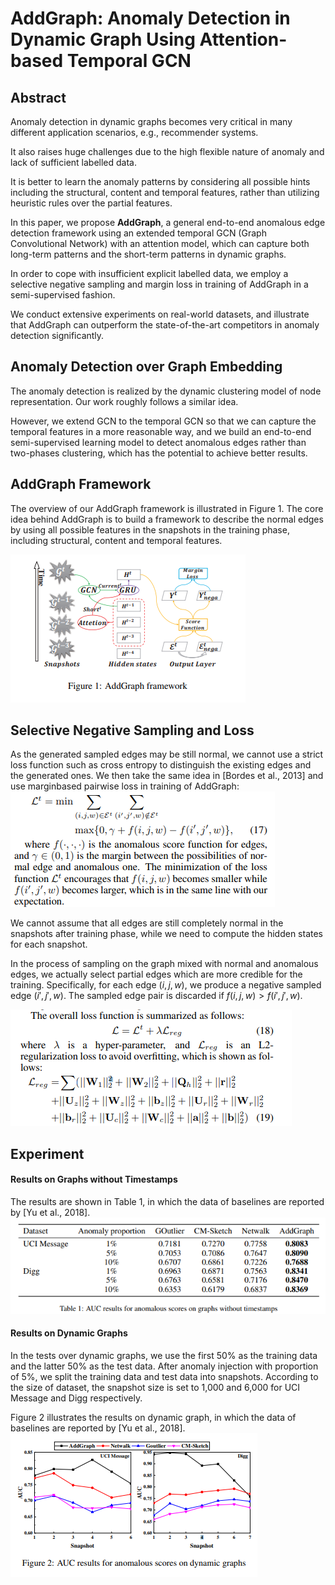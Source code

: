 # AddGraph: Anomaly Detection in Dynamic Graph Using Attention-based Temporal GCN

## Abstract
Anomaly detection in dynamic graphs becomes very critical in many different application scenarios, e.g., recommender systems.

It also raises huge challenges due to the high flexible nature of anomaly and lack of sufficient labelled data.

It is better to learn the anomaly patterns by considering all possible hints including the structural, content and temporal features, rather than utilizing heuristic rules over the partial features.

In this paper, we propose **AddGraph**, a general end-to-end anomalous edge detection framework using an extended temporal GCN (Graph Convolutional Network) with an attention model, which can capture both long-term patterns and the short-term patterns in dynamic graphs.

In order to cope with insufficient explicit labelled data, we employ a selective negative sampling and margin loss in training of AddGraph in a semi-supervised fashion.

We conduct extensive experiments on real-world datasets, and illustrate that AddGraph can outperform the state-of-the-art competitors in anomaly detection significantly.

## Anomaly Detection over Graph Embedding
The anomaly detection is realized by the dynamic clustering model of node representation. Our work roughly follows a similar idea.

However, we extend GCN to the temporal GCN so that we can capture the temporal features in a more reasonable way, and we build an end-to-end semi-supervised learning model to detect anomalous edges rather than two-phases clustering, which has the potential to achieve better results.

## AddGraph Framework
The overview of our AddGraph framework is illustrated in Figure 1. The core idea behind AddGraph is to build a framework to describe the normal edges by using all possible features in the snapshots in the training phase, including structural, content and temporal features.

![](2021-11-08-11-06-11.png)

## Selective Negative Sampling and Loss
As the generated sampled edges may be still normal, we cannot use a strict loss function such as cross entropy to distinguish the existing edges and the generated ones. We then take the same idea in [Bordes et al., 2013] and use marginbased pairwise loss in training of AddGraph:
![](2021-11-08-11-09-46.png)

We cannot assume that all edges are still completely normal in the snapshots after training phase, while we need to compute the hidden states for each snapshot.

In the process of sampling on the graph mixed with normal and anomalous edges, we actually select partial edges which are more credible for the training. Specifically, for each edge $(i, j, w)$, we produce a negative sampled edge $(i' , j' , w)$. The sampled edge pair is discarded if $f(i, j, w) > f(i' , j' , w)$.

![](2021-11-08-11-15-20.png)

## Experiment

#### Results on Graphs without Timestamps
The results are shown in Table 1, in which the data of baselines are reported by [Yu et al., 2018]. 
![](2021-11-08-11-18-58.png)

#### Results on Dynamic Graphs
In the tests over dynamic graphs, we use the first 50% as the training data and the latter 50% as the test data. After anomaly injection with proportion of 5%, we split the training data and test data into snapshots. According to the size of dataset, the snapshot size is set to 1,000 and 6,000 for UCI Message and Digg respectively.

Figure 2 illustrates the results on dynamic graph, in which
the data of baselines are reported by [Yu et al., 2018].
![](2021-11-08-11-23-39.png)